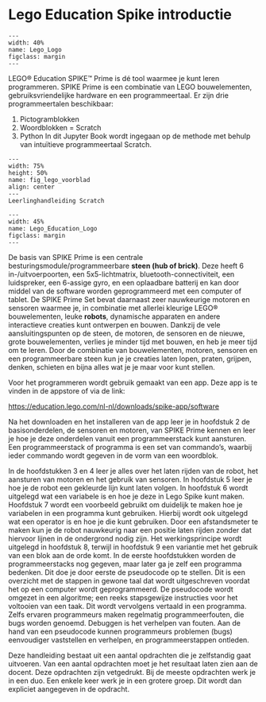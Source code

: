 # Lego Education Spike introductie
```{figure} /LegoMindstorms/Figures/Lego_Logo.png
---
width: 40%
name: Lego_Logo
figclass: margin
---
```
LEGO® Education SPIKE™ Prime is dé tool waarmee je kunt leren programmeren. SPIKE Prime is een combinatie van LEGO bouwelementen, gebruiksvriendelijke hardware en een programmeertaal. Er zijn drie programmeertalen beschikbaar:
1.	Pictogramblokken
2.	Woordblokken = Scratch
3.	Python
In dit Jupyter Book wordt ingegaan op de methode met behulp van intuïtieve programmeertaal Scratch.

```{figure} Figures/Lego_Voorblad.png
---
width: 75%
height: 50%
name: fig_lego_voorblad
align: center
---
Leerlinghandleiding Scratch
```

```{figure} /LegoMindstorms/Figures/Lego_Education_Logo.png
---
width: 45%
name: Lego_Education_Logo
figclass: margin
---
```
De basis van SPIKE Prime is een centrale besturingsmodule/programmeerbare **steen (hub of brick)**. Deze heeft 6 in-/uitvoerpoorten, een 5x5-lichtmatrix, bluetooth-connectiviteit, een luidspreker, een 6-assige gyro, en een oplaadbare batterij en kan door middel van de software worden geprogrammeerd met een computer of tablet. De SPIKE Prime Set bevat daarnaast zeer nauwkeurige motoren en sensoren waarmee je, in combinatie met allerlei kleurige LEGO® bouwelementen, leuke **robots**, dynamische apparaten en andere interactieve creaties kunt ontwerpen en bouwen. Dankzij de vele aansluitingspunten op de steen, de motoren, de sensoren en de nieuwe, grote bouwelementen, verlies je minder tijd met bouwen, en heb je meer tijd om te leren. Door de combinatie van bouwelementen, motoren, sensoren en een programmeerbare steen kun je je creaties laten lopen, praten, grijpen, denken, schieten en bijna alles wat je je maar voor kunt stellen. 

Voor het programmeren wordt gebruik gemaakt van een app. Deze app is te vinden in de appstore of via de link:

https://education.lego.com/nl-nl/downloads/spike-app/software

Na het downloaden en het installeren van de app leer je in hoofdstuk 2 de basisonderdelen, de sensoren en motoren, van SPIKE Prime kennen en leer je hoe je deze onderdelen vanuit een programmeerstack kunt aansturen. Een programmeerstack of programma is een set van commando’s, waarbij ieder commando wordt gegeven in de vorm van een woordblok.

In de hoofdstukken 3 en 4 leer je alles over het laten rijden van de robot, het aansturen van motoren en het gebruik van sensoren. In hoofdstuk 5 leer je hoe je de robot een gekleurde lijn kunt laten volgen. In hoofdstuk 6 wordt uitgelegd wat een variabele is en hoe je deze in Lego Spike kunt maken. Hoofdstuk 7 wordt een voorbeeld gebruikt om duidelijk te maken hoe je variabelen in een programma kunt gebruiken. Hierbij wordt ook uitgelegd wat een operator is en hoe je die kunt gebruiken. Door een afstandsmeter te maken kun je de robot nauwkeurig naar een positie laten rijden zonder dat hiervoor lijnen in de ondergrond nodig zijn. Het werkingsprincipe wordt uitgelegd in hoofdstuk 8, terwijl in hoofdstuk 9 een variantie met het gebruik van een blok aan de orde komt. In de eerste hoofdstukken worden de programmeerstacks nog gegeven, maar later ga je zelf een programma bedenken. Dit doe je door eerste de pseudocode op te stellen. Dit is een overzicht met de stappen in gewone taal dat wordt uitgeschreven voordat het op een computer wordt geprogrammeerd. De pseudocode wordt omgezet in een algoritme; een reeks stapsgewijze instructies voor het voltooien van een taak. Dit wordt vervolgens vertaald in een programma. Zelfs ervaren programmeurs maken regelmatig programmeerfouten, die bugs worden genoemd. Debuggen is het verhelpen van fouten. Aan de hand van een pseudocode kunnen programmeurs problemen (bugs) eenvoudiger vaststellen en verhelpen, en programmeerstappen ontleden.

Deze handleiding bestaat uit een aantal opdrachten die je zelfstandig gaat uitvoeren. Van een aantal opdrachten moet je het resultaat laten zien aan de docent. Deze opdrachten zijn vetgedrukt. Bij de meeste opdrachten werk je in een duo. Een enkele keer werk je in een grotere groep. Dit wordt dan expliciet aangegeven in de opdracht.
